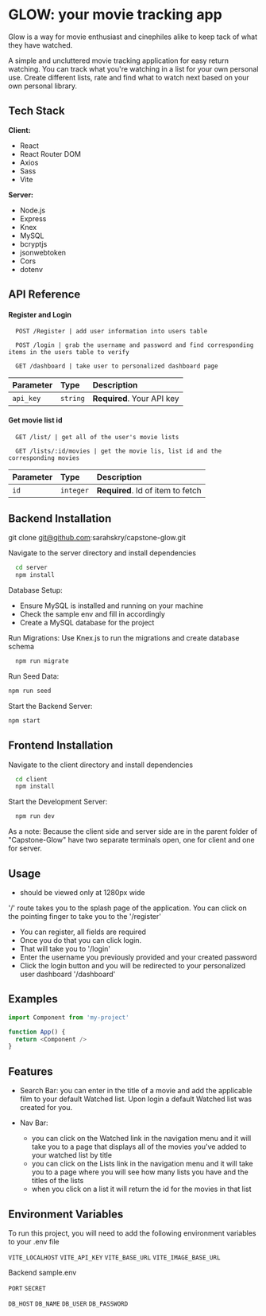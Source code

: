 
# GLOW: your movie tracking app

Glow is a way for movie enthusiast and cinephiles alike to keep tack of what they have watched.

A simple and uncluttered movie tracking application for easy return watching. You can track what you're watching in a list for your own personal use. Create different lists, rate and find what to watch next based on your own personal library.


## Tech Stack

**Client:** 
- React
- React Router DOM
- Axios
- Sass
- Vite

**Server:** 
- Node.js
- Express
- Knex
- MySQL
- bcryptjs
- jsonwebtoken
- Cors
- dotenv


## API Reference

#### Register and Login

```http
  POST /Register | add user information into users table
```
```http
  POST /login | grab the username and password and find corresponding items in the users table to verify
```
```http
  GET /dashboard | take user to personalized dashboard page
```

| Parameter | Type     | Description                |
| :-------- | :------- | :------------------------- |
| `api_key` | `string` | **Required**. Your API key |

#### Get movie list id
```http
  GET /list/ | get all of the user's movie lists
```
```http
  GET /lists/:id/movies | get the movie lis, list id and the corresponding movies
```

| Parameter | Type     | Description                       |
| :-------- | :------- | :-------------------------------- |
| `id`      | `integer` | **Required**. Id of item to fetch |




## Backend Installation

git clone git@github.com:sarahskry/capstone-glow.git

Navigate to the server directory and install dependencies

```bash
  cd server
  npm install
```

Database Setup:
- Ensure MySQL is installed and running on your machine
- Check the sample env and fill in accordingly
- Create a MySQL database for the project

Run Migrations:
Use Knex.js to run the migrations and create database schema

```bash
  npm run migrate
```
Run Seed Data:
```bash
npm run seed
```

Start the Backend Server:
```bash
npm start
```

## Frontend Installation

Navigate to the client directory and install dependencies

```bash
  cd client
  npm install
```
Start the Development Server:
```bash
  npm run dev
```

As a note: Because the client side and server side are in the parent folder of "Capstone-Glow" have two separate terminals open, one for client and one for server.
## Usage 
- should be viewed only at 1280px wide

'/' route takes you to the splash page of the application. You can click on the pointing finger to take you to the '/register'

- You can register, all fields are required
- Once you do that you can click login. 
- That will take you to '/login'
- Enter the username you previously provided and your created password
- Click the login button and you will be redirected to your personalized user dashboard '/dashboard'



## Examples
```javascript
import Component from 'my-project'

function App() {
  return <Component />
}
```


## Features

- Search Bar: you can enter in the title of a movie and add the applicable film to your default Watched list. Upon login a default Watched list was created for you.

- Nav Bar: 
    - you can click on the Watched link in the navigation menu and it will take you to a page that displays all of the movies you've added to your watched list by title
    - you can click on the Lists link in the navigation menu and it will take you to a page where you will see how many lists you have and the titles of the lists
    - when you click on a list it will return the id for the movies in that list




## Environment Variables

To run this project, you will need to add the following environment variables to your .env file

`VITE_LOCALHOST`
`VITE_API_KEY`
`VITE_BASE_URL`
`VITE_IMAGE_BASE_URL`


Backend sample.env

`PORT`
`SECRET`

`DB_HOST`
`DB_NAME`
`DB_USER`
`DB_PASSWORD`